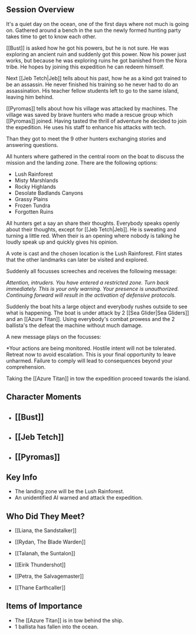 
## Session Overview 
It's a quiet day on the ocean, one of the first days where not much is going on. Gathered around a bench in the sun the newly formed hunting party takes time to get to know each other. 

[[Bust]] is asked how he got his powers, but he is not sure. He was exploring an ancient ruin and suddenly got this power. Now his power just works, but because he was exploring ruins he got banished from the Nora tribe. He hopes by joining this expedition he can redeem himself.

Next [[Jeb Tetch|Jeb]] tells about his past, how he as a kind got trained to be an assassin. He never finished his training so he never had to do an assassination. His teacher fellow students left to go to the same island, leaving him behind.

[[Pyromas]] tells about how his village was attacked by machines. The village was saved by brave hunters who made a rescue group which [[Pyromas]] joined. Having tasted the thrill of adventure he decided to join the expedition. He uses his staff to enhance his attacks with tech.

Than they got to meet the 9 other hunters exchanging stories and answering questions.

All hunters where gathered in the central room on the boat to discuss the mission and the landing zone. There are the following options:

- Lush Rainforest
- Misty Marshlands
- Rocky Highlands
- Desolate Badlands Canyons
- Grassy Plains
- Frozen Tundra
- Forgotten Ruins

All hunters get a say an share their thoughts. Everybody speaks openly about their thoughts, except for [[Jeb Tetch|Jeb]]. He is sweating and turning a little red. When their is an opening where nobody is talking he loudly speak up and quickly gives his opinion. 

A vote is cast and the chosen location is the Lush Rainforest. Flint states that the other landmarks can later be visited and explored. 

Suddenly all focusses screeches and receives the following message:

*Attention, intruders. You have entered a restricted zone. Turn back immediately. This is your only warning.
Your presence is unauthorized. Continuing forward will result in the activation of defensive protocols.*

Suddenly the boat hits a large object and everybody rushes outside to see what is happening. The boat is under attack by 2 [[Sea Glider|Sea Gliders]] and an [[Azure Titan]]. Using everybody's combat prowess and the 2 ballista's the defeat the machine without much damage.

A new message plays on the focusses:

*Your actions are being monitored. Hostile intent will not be tolerated. Retreat now to avoid escalation.
This is your final opportunity to leave unharmed. Failure to comply will lead to consequences beyond your comprehension.

Taking the [[Azure Titan]] in tow the expedition proceed towards the island.

## Character Moments
- [[Bust]]
	- 
- [[Jeb Tetch]]
	- 
- [[Pyromas]]
	- 
## Key Info

- The landing zone will be the Lush Rainforest.
- An unidentified AI warned and attack the expedition.
 
## Who Did They Meet?
- [[Liana, the Sandstalker]]
- [[Rydan, The Blade Warden]]
- [[Talanah, the Suntalon]]

- [[Eirik Thundershot]]
- [[Petra, the Salvagemaster]]
- [[Thane Earthcaller]]
## Items of Importance
 
- The [[Azure Titan]] is in tow behind the ship.
- 1 ballista has fallen into the ocean.